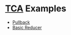 # [TCA](https://github.com/pointfreeco/swift-composable-architecture) Examples

- [Pullback](https://github.com/0xLeif/TCA-Examples/tree/main/PullbackExample)
- [Basic Reducer](https://github.com/0xLeif/TCA-Examples/tree/main/BasicReducer)
